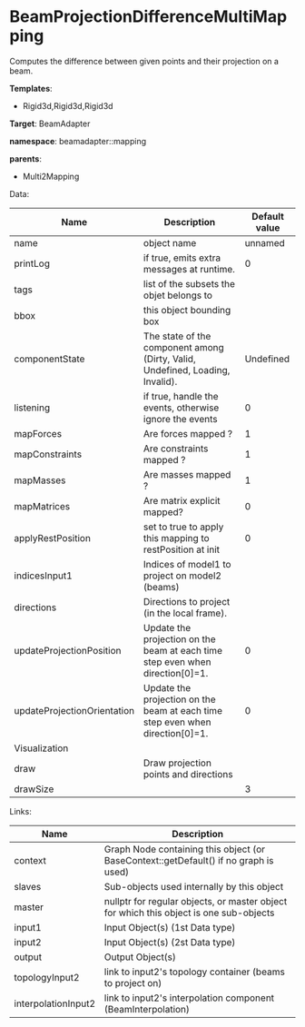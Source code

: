# BeamProjectionDifferenceMultiMapping

Computes the difference between given points and their projection on a beam.


__Templates__:

- Rigid3d,Rigid3d,Rigid3d

__Target__: BeamAdapter

__namespace__: beamadapter::mapping

__parents__: 

- Multi2Mapping

Data: 

<table>
<thead>
    <tr>
        <th>Name</th>
        <th>Description</th>
        <th>Default value</th>
    </tr>
</thead>
<tbody>
	<tr>
		<td>name</td>
		<td>
object name
</td>
		<td>unnamed</td>
	</tr>
	<tr>
		<td>printLog</td>
		<td>
if true, emits extra messages at runtime.
</td>
		<td>0</td>
	</tr>
	<tr>
		<td>tags</td>
		<td>
list of the subsets the objet belongs to
</td>
		<td></td>
	</tr>
	<tr>
		<td>bbox</td>
		<td>
this object bounding box
</td>
		<td></td>
	</tr>
	<tr>
		<td>componentState</td>
		<td>
The state of the component among (Dirty, Valid, Undefined, Loading, Invalid).
</td>
		<td>Undefined</td>
	</tr>
	<tr>
		<td>listening</td>
		<td>
if true, handle the events, otherwise ignore the events
</td>
		<td>0</td>
	</tr>
	<tr>
		<td>mapForces</td>
		<td>
Are forces mapped ?
</td>
		<td>1</td>
	</tr>
	<tr>
		<td>mapConstraints</td>
		<td>
Are constraints mapped ?
</td>
		<td>1</td>
	</tr>
	<tr>
		<td>mapMasses</td>
		<td>
Are masses mapped ?
</td>
		<td>1</td>
	</tr>
	<tr>
		<td>mapMatrices</td>
		<td>
Are matrix explicit mapped?
</td>
		<td>0</td>
	</tr>
	<tr>
		<td>applyRestPosition</td>
		<td>
set to true to apply this mapping to restPosition at init
</td>
		<td>0</td>
	</tr>
	<tr>
		<td>indicesInput1</td>
		<td>
Indices of model1 to project on model2 (beams)
</td>
		<td></td>
	</tr>
	<tr>
		<td>directions</td>
		<td>
Directions to project (in the local frame).
</td>
		<td></td>
	</tr>
	<tr>
		<td>updateProjectionPosition</td>
		<td>
Update the projection on the beam at each time step even when direction[0]=1.
</td>
		<td>0</td>
	</tr>
	<tr>
		<td>updateProjectionOrientation</td>
		<td>
Update the projection on the beam at each time step even when direction[0]=1.
</td>
		<td>0</td>
	</tr>
	<tr>
		<td colspan="3">Visualization</td>
	</tr>
	<tr>
		<td>draw</td>
		<td>
Draw projection points and directions
</td>
		<td></td>
	</tr>
	<tr>
		<td>drawSize</td>
		<td>

</td>
		<td>3</td>
	</tr>

</tbody>
</table>

Links: 

| Name | Description |
| ---- | ----------- |
|context|Graph Node containing this object (or BaseContext::getDefault() if no graph is used)|
|slaves|Sub-objects used internally by this object|
|master|nullptr for regular objects, or master object for which this object is one sub-objects|
|input1|Input Object(s) (1st Data type)|
|input2|Input Object(s) (2st Data type)|
|output|Output Object(s)|
|topologyInput2|link to input2's topology container (beams to project on)|
|interpolationInput2|link to input2's interpolation component (BeamInterpolation)|



